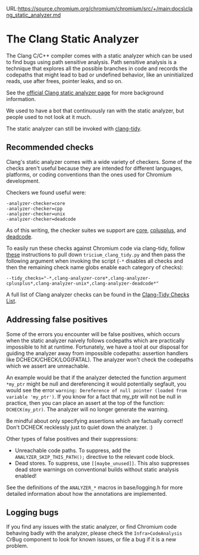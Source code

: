 URL:https://source.chromium.org/chromium/chromium/src/+/main:docs\clang_static_analyzer.md
# The Clang Static Analyzer

The Clang C/C++ compiler comes with a static analyzer which can be used to find
bugs using path sensitive analysis. Path sensitive analysis is
a technique that explores all the possible branches in code and
records the codepaths that might lead to bad or undefined behavior,
like an uninitialized reads, use after frees, pointer leaks, and so on.

See the [official Clang static analyzer page](http://clang-analyzer.llvm.org/)
for more background information.

We used to have a bot that continuously ran with the static analyzer,
but people used to not look at it much.

The static analyzer can still be invoked with [clang-tidy](clang_tidy.md).

## Recommended checks
Clang's static analyzer comes with a wide variety of checkers. Some of the
checks aren't useful because they are intended for different languages,
platforms, or coding conventions than the ones used for Chromium development.

Checkers we found useful were:

    -analyzer-checker=core
    -analyzer-checker=cpp
    -analyzer-checker=unix
    -analyzer-checker=deadcode

As of this writing, the checker suites we support are
[core](https://clang-analyzer.llvm.org/available_checks.html#core_checkers),
[cplusplus](https://clang-analyzer.llvm.org/available_checks.html#cplusplus_checkers), and
[deadcode](https://clang-analyzer.llvm.org/available_checks.html#deadcode_checkers).

To easily run these checks against Chromium code via clang-tidy, follow
[these](clang_tidy.md#evaluating_running-clang_tidy-across-chromium)
instructions to pull down `tricium_clang_tidy.py` and then pass the following
argument when invoking the script (`-*` disables all checks and then the
remaining check name globs enable each category of checks):
```
--tidy_checks="-*,clang-analyzer-core*,clang-analyzer-cplusplus*,clang-analyzer-unix*,clang-analyzer-deadcode*"
```
A full list of Clang analyzer checks can be found in the
[Clang-Tidy Checks List](https://clang.llvm.org/extra/clang-tidy/checks/list.html).

## Addressing false positives

Some of the errors you encounter will be false positives, which occurs when the
static analyzer naively follows codepaths which are practically impossible to
hit at runtime. Fortunately, we have a tool at our disposal for guiding the
analyzer away from impossible codepaths: assertion handlers like
DCHECK/CHECK/LOG(FATAL).  The analyzer won't check the codepaths which we
assert are unreachable.

An example would be that if the analyzer detected the function argument
`*my_ptr` might be null and dereferencing it would potentially segfault, you
would see the error `warning: Dereference of null pointer (loaded from variable
'my_ptr')`.  If you know for a fact that my_ptr will not be null in practice,
then you can place an assert at the top of the function: `DCHECK(my_ptr)`. The
analyzer will no longer generate the warning.

Be mindful about only specifying assertions which are factually correct! Don't
DCHECK recklessly just to quiet down the analyzer. :)

Other types of false positives and their suppressions:
* Unreachable code paths. To suppress, add the `ANALYZER_SKIP_THIS_PATH();`
  directive to the relevant code block.
* Dead stores. To suppress, use `[[maybe_unused]]`. This also suppresses dead
  store warnings on conventional builds without static analysis enabled!

See the definitions of the `ANALYZER_*` macros in base/logging.h for more
detailed information about how the annotations are implemented.

## Logging bugs

If you find any issues with the static analyzer, or find Chromium code behaving
badly with the analyzer, please check the `Infra>CodeAnalysis` CrBug component
to look for known issues, or file a bug if it is a new problem.
